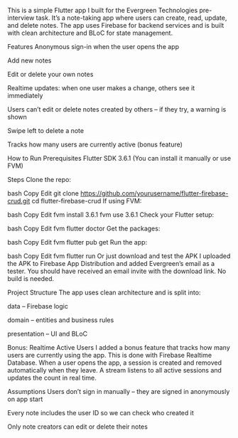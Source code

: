 This is a simple Flutter app I built for the Evergreen Technologies pre-interview task. It’s a note-taking app where users can create, read, update, and delete notes. The app uses Firebase for backend services and is built with clean architecture and BLoC for state management.

Features
Anonymous sign-in when the user opens the app

Add new notes

Edit or delete your own notes

Realtime updates: when one user makes a change, others see it immediately

Users can’t edit or delete notes created by others – if they try, a warning is shown

Swipe left to delete a note

Tracks how many users are currently active (bonus feature)

How to Run
Prerequisites
Flutter SDK 3.6.1
(You can install it manually or use FVM)

Steps
Clone the repo:

bash
Copy
Edit
git clone https://github.com/yourusername/flutter-firebase-crud.git
cd flutter-firebase-crud
If using FVM:

bash
Copy
Edit
fvm install 3.6.1
fvm use 3.6.1
Check your Flutter setup:

bash
Copy
Edit
fvm flutter doctor
Get the packages:

bash
Copy
Edit
fvm flutter pub get
Run the app:

bash
Copy
Edit
fvm flutter run
Or just download and test the APK
I uploaded the APK to Firebase App Distribution and added Evergreen’s email as a tester. You should have received an email invite with the download link. No build is needed.

Project Structure
The app uses clean architecture and is split into:

data – Firebase logic

domain – entities and business rules

presentation – UI and BLoC

Bonus: Realtime Active Users
I added a bonus feature that tracks how many users are currently using the app. This is done with Firebase Realtime Database. When a user opens the app, a session is created and removed automatically when they leave. A stream listens to all active sessions and updates the count in real time.

Assumptions
Users don’t sign in manually – they are signed in anonymously on app start

Every note includes the user ID so we can check who created it

Only note creators can edit or delete their notes


